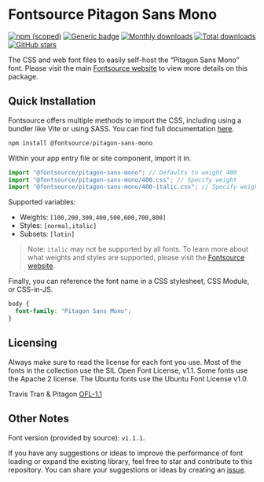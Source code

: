 # Fontsource Pitagon Sans Mono

[![npm (scoped)](https://img.shields.io/npm/v/@fontsource/pitagon-sans-mono?color=brightgreen)](https://www.npmjs.com/package/@fontsource/pitagon-sans-mono) [![Generic badge](https://img.shields.io/badge/fontsource-passing-brightgreen)](https://github.com/fontsource/fontsource) [![Monthly downloads](https://badgen.net/npm/dm/@fontsource/pitagon-sans-mono)](https://github.com/fontsource/fontsource) [![Total downloads](https://badgen.net/npm/dt/@fontsource/pitagon-sans-mono)](https://github.com/fontsource/fontsource) [![GitHub stars](https://img.shields.io/github/stars/fontsource/fontsource.svg?style=social&label=Star)](https://github.com/fontsource/fontsource/stargazers)

The CSS and web font files to easily self-host the “Pitagon Sans Mono” font. Please visit the main [Fontsource website](https://fontsource.org/fonts/pitagon-sans-mono) to view more details on this package.

## Quick Installation

Fontsource offers multiple methods to import the CSS, including using a bundler like Vite or using SASS. You can find full documentation [here](https://fontsource.org/docs/getting-started/introduction).

```javascript
npm install @fontsource/pitagon-sans-mono
```

Within your app entry file or site component, import it in.

```javascript
import "@fontsource/pitagon-sans-mono"; // Defaults to weight 400
import "@fontsource/pitagon-sans-mono/400.css"; // Specify weight
import "@fontsource/pitagon-sans-mono/400-italic.css"; // Specify weight and style
```

Supported variables:
- Weights: `[100,200,300,400,500,600,700,800]`
- Styles: `[normal,italic]`
- Subsets: `[latin]`

> Note: `italic` may not be supported by all fonts. To learn more about what weights and styles are supported, please visit the [Fontsource website](https://fontsource.org/fonts/pitagon-sans-mono).

Finally, you can reference the font name in a CSS stylesheet, CSS Module, or CSS-in-JS.

```css
body {
  font-family: "Pitagon Sans Mono";
}
```

## Licensing
Always make sure to read the license for each font you use. Most of the fonts in the collection use the SIL Open Font License, v1.1. Some fonts use the Apache 2 license. The Ubuntu fonts use the Ubuntu Font License v1.0.

Travis Tran & Pitagon
[OFL-1.1](https://github.com/ThePitagon/pitagon-sans-mono/blob/main/LICENSE.md)

## Other Notes
Font version (provided by source): `v1.1.1`.

If you have any suggestions or ideas to improve the performance of font loading or expand the existing library, feel free to star and contribute to this repository. You can share your suggestions or ideas by creating an [issue](https://github.com/fontsource/fontsource/issues).